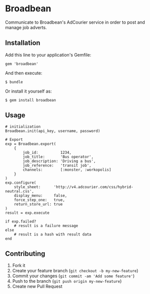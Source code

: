 # Broadbean
Communicate to Broadbean's AdCourier service in order to post and manage job adverts.

## Installation

Add this line to your application's Gemfile:

    gem 'broadbean'

And then execute:

    $ bundle

Or install it yourself as:

    $ gem install broadbean

## Usage

    # initialization
    Broadbean.init(api_key, username, password)

    # Export
    exp = Broadbean.export(
        {
            job_id:          1234,
            job_title:       'Bus operator',
            job_description: 'Driving a bus',
            job_reference:   'transit job',
            channels:        [:monster, :workopolis]
        }
    )
    exp.configure(
        style_sheet:      'http://v4.adcourier.com/css/hybrid-neutral.css',
        display_menu:     false,
        force_step_one:   true,
        return_store_url: true
    )
    result = exp.execute

    if exp.failed?
        # result is a failure message
    else
        # result is a hash with result data
    end


## Contributing

1. Fork it
2. Create your feature branch (`git checkout -b my-new-feature`)
3. Commit your changes (`git commit -am 'Add some feature'`)
4. Push to the branch (`git push origin my-new-feature`)
5. Create new Pull Request
